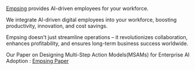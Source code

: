 
<body>
  <p><a href="https://empsing.com">Empsing</a> provides AI-driven employees for your workforce.</p>

<p>We integrate AI-driven digital employees into your workforce, boosting productivity, innovation, and cost savings.</p>

<p>Empsing doesn't just streamline operations – it revolutionizes collaboration, enhances profitability, and ensures long-term business success worldwide.</p>

<p>Our Paper on Designing Multi-Step Action Models(MSAMs) for Enterprise AI Adoption : <a href="https://huggingface.co/empsing/empsing_v1.5/blob/main/Designing%20MSAM%20for%20Enterprise%20AI%20Adoption.pdf"> Empsing Paper</a></p>
</body>
